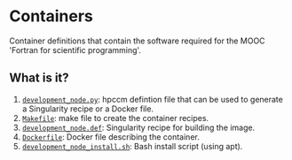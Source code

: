 # Containers

Container definitions that contain the software required for the MOOC 'Fortran for scientific programming'.


## What is it?

1. [`development_node.py`](development_node.py): hpccm defintion file that can be used to generate a Singularity recipe or a
   Docker file.
1. [`Makefile`](Makefile): make file to create the container recipes.
1. [`development_node.def`](development_node.def): Singularity recipe for building the image.
1. [`Dockerfile`](Dockerfile): Docker file describing the container.
1. [`development_node_install.sh`](development_node_install.sh): Bash install script (using apt).
